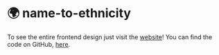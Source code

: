 # :earth_africa: name-to-ethnicity

To see the entire frontend design just visit the [website](www.name-to-ethnicity.com)!
You can find the code on GitHub, [here]().